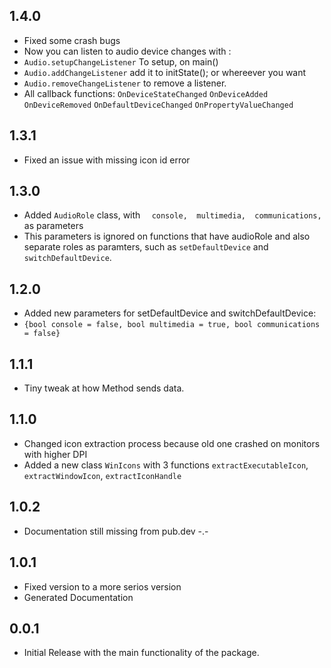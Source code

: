 ## 1.4.0
* Fixed some crash bugs
* Now you can listen to audio device changes with :
* `Audio.setupChangeListener` To setup, on main()
* `Audio.addChangeListener` add it to initState(); or whereever you want
* `Audio.removeChangeListener` to remove a listener.
* All callback functions: 
    `OnDeviceStateChanged`
    `OnDeviceAdded`
    `OnDeviceRemoved`
    `OnDefaultDeviceChanged`
    `OnPropertyValueChanged`

## 1.3.1
* Fixed an issue with missing icon id error

## 1.3.0

* Added `AudioRole` class, with `  console,  multimedia,  communications,` as parameters
* This parameters is ignored on functions that have audioRole and also separate roles as paramters, such as `setDefaultDevice` and `switchDefaultDevice`.

## 1.2.0

* Added new parameters for setDefaultDevice and switchDefaultDevice:
* `{bool console = false, bool multimedia = true, bool communications = false}`

## 1.1.1

* Tiny tweak at how Method sends data.
  
## 1.1.0

* Changed icon extraction process because old one crashed on monitors with higher DPI
* Added a new class `WinIcons` with 3 functions `extractExecutableIcon`, `extractWindowIcon`, `extractIconHandle`

## 1.0.2

* Documentation still missing from pub.dev -.-

## 1.0.1

* Fixed version to a more serios version
* Generated Documentation

## 0.0.1

* Initial Release with the main functionality of the package.

